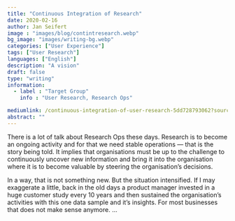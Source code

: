 ```yaml
---
title: "Continuous Integration of Research"
date: 2020-02-16
author: Jan Seifert
image : "images/blog/contintresearch.webp"
bg_image: "images/writing-bg.webp"
categories: ["User Experience"]
tags: ["User Research"]
languages: ["English"]
description: "A vision"
draft: false
type: "writing"
information:
  - label : "Target Group"
    info : "User Research, Research Ops"

mediumlink: /continuous-integration-of-user-research-5dd728793062?source=friends_link&sk=b560c61b5dd278d96b14b6d89b96bb7a
abstract: ""
---
```


There is a lot of talk about Research Ops these days. Research is to become an ongoing activity and for that we need stable operations — that is the story being told. It implies that organisations must be up to the challenge to continuously uncover new information and bring it into the organisation where it is to become valuable by steering the organisation’s decisions.

In a way, that is not something new. But the situation intensified. If I may exaggerate a little, back in the old days a product manager invested in a huge customer study every 10 years and then sustained the organisation’s activities with this one data sample and it’s insights. For most businesses that does not make sense anymore.  ...
